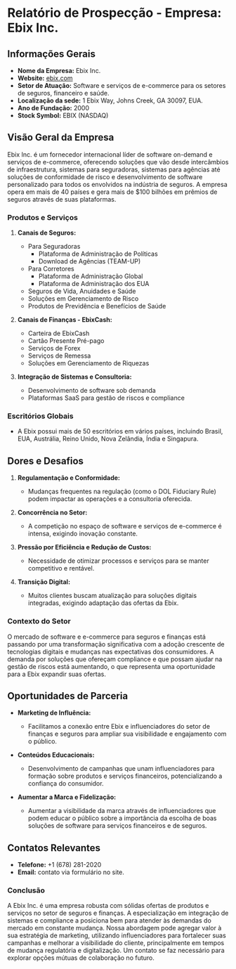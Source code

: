# Relatório de Prospecção - Empresa: Ebix Inc.

## Informações Gerais
- **Nome da Empresa:** Ebix Inc.
- **Website:** [ebix.com](https://www.ebix.com)
- **Setor de Atuação:** Software e serviços de e-commerce para os setores de seguros, financeiro e saúde.
- **Localização da sede:** 1 Ebix Way, Johns Creek, GA 30097, EUA.
- **Ano de Fundação:** 2000
- **Stock Symbol:** EBIX (NASDAQ)

## Visão Geral da Empresa
Ebix Inc. é um fornecedor internacional líder de software on-demand e serviços de e-commerce, oferecendo soluções que vão desde intercâmbios de infraestrutura, sistemas para seguradoras, sistemas para agências até soluções de conformidade de risco e desenvolvimento de software personalizado para todos os envolvidos na indústria de seguros. A empresa opera em mais de 40 países e gera mais de $100 bilhões em prêmios de seguros através de suas plataformas.

### Produtos e Serviços
1. **Canais de Seguros:**
   - Para Seguradoras
     - Plataforma de Administração de Políticas
     - Download de Agências (TEAM-UP)
   - Para Corretores
     - Plataforma de Administração Global
     - Plataforma de Administração dos EUA
   - Seguros de Vida, Anuidades e Saúde
   - Soluções em Gerenciamento de Risco
   - Produtos de Previdência e Benefícios de Saúde

2. **Canais de Finanças - EbixCash:**
   - Carteira de EbixCash
   - Cartão Presente Pré-pago
   - Serviços de Forex
   - Serviços de Remessa
   - Soluções em Gerenciamento de Riquezas

3. **Integração de Sistemas e Consultoria:** 
   - Desenvolvimento de software sob demanda
   - Plataformas SaaS para gestão de riscos e compliance

### Escritórios Globais
- A Ebix possui mais de 50 escritórios em vários países, incluindo Brasil, EUA, Austrália, Reino Unido, Nova Zelândia, Índia e Singapura.

## Dores e Desafios
1. **Regulamentação e Conformidade:** 
   - Mudanças frequentes na regulação (como o DOL Fiduciary Rule) podem impactar as operações e a consultoria oferecida.
  
2. **Concorrência no Setor:**
   - A competição no espaço de software e serviços de e-commerce é intensa, exigindo inovação constante.

3. **Pressão por Eficiência e Redução de Custos:**
   - Necessidade de otimizar processos e serviços para se manter competitivo e rentável.

4. **Transição Digital:**
   - Muitos clientes buscam atualização para soluções digitais integradas, exigindo adaptação das ofertas da Ebix.

### Contexto do Setor
O mercado de software e e-commerce para seguros e finanças está passando por uma transformação significativa com a adoção crescente de tecnologias digitais e mudanças nas expectativas dos consumidores. A demanda por soluções que ofereçam compliance e que possam ajudar na gestão de riscos está aumentando, o que representa uma oportunidade para a Ebix expandir suas ofertas.

## Oportunidades de Parceria
- **Marketing de Influência:**
  - Facilitamos a conexão entre Ebix e influenciadores do setor de finanças e seguros para ampliar sua visibilidade e engajamento com o público.
  
- **Conteúdos Educacionais:**
  - Desenvolvimento de campanhas que unam influenciadores para formação sobre produtos e serviços financeiros, potencializando a confiança do consumidor.

- **Aumentar a Marca e Fidelização:**
  - Aumentar a visibilidade da marca através de influenciadores que podem educar o público sobre a importância da escolha de boas soluções de software para serviços financeiros e de seguros.

## Contatos Relevantes
- **Telefone:** +1 (678) 281-2020
- **Email:** contato via formulário no site.
  
### Conclusão
A Ebix Inc. é uma empresa robusta com sólidas ofertas de produtos e serviços no setor de seguros e finanças. A especialização em integração de sistemas e compliance a posiciona bem para atender às demandas do mercado em constante mudança. Nossa abordagem pode agregar valor à sua estratégia de marketing, utilizando influenciadores para fortalecer suas campanhas e melhorar a visibilidade do cliente, principalmente em tempos de mudança regulatória e digitalização. Um contato se faz necessário para explorar opções mútuas de colaboração no futuro.